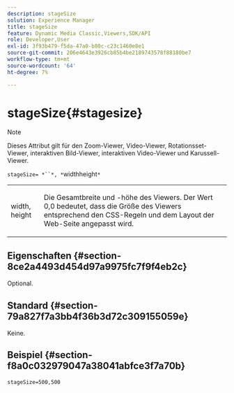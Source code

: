 ```yaml
---
description: stageSize
solution: Experience Manager
title: stageSize
feature: Dynamic Media Classic,Viewers,SDK/API
role: Developer,User
exl-id: 3f93b479-f5da-47a0-b80c-c23c1460e8e1
source-git-commit: 206e4643e3926cb85b4be2189743578f88180be7
workflow-type: tm+mt
source-wordcount: '64'
ht-degree: 7%

---
```


# stageSize{#stagesize}

>[!NOTE]
>
>Dieses Attribut gilt für den Zoom-Viewer, Video-Viewer, Rotationsset-Viewer, interaktiven Bild-Viewer, interaktiven Video-Viewer und Karussell-Viewer.

`stageSize= *``*, *`widthheight`*`

<table id="table_0070E5402099428DBEA2A900CADB2BAA"> 
 <tbody> 
  <tr> 
   <td colname="col1"> <p><span class="codeph"> <span class="varname"> width</span>,<span class="varname"> height</span></span> </p> </td> 
   <td colname="col2"> <p> Die Gesamtbreite und -höhe des Viewers. Der Wert <span class="codeph"> 0,0</span> bedeutet, dass die Größe des Viewers entsprechend den CSS-Regeln und dem Layout der Web-Seite angepasst wird. </p> </td> 
  </tr> 
 </tbody> 
</table>

## Eigenschaften {#section-8ce2a4493d454d97a9975fc7f9f4eb2c}

Optional.

## Standard {#section-79a827f7a3bb4f36b3d72c309155059e}

Keine.

## Beispiel {#section-f8a0c032979047a38041abfce3f7a70b}

`stageSize=500,500`
